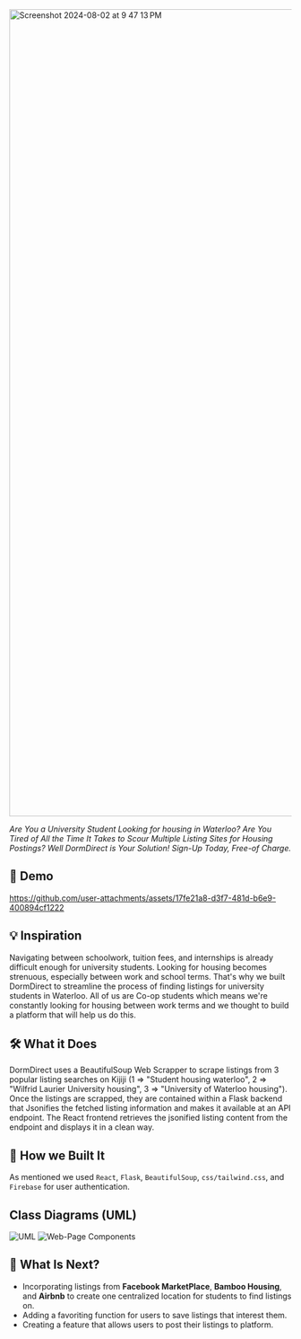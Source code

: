 <img width="1438" alt="Screenshot 2024-08-02 at 9 47 13 PM" src="https://github.com/user-attachments/assets/bc1f1bda-feaf-42a3-8b9c-c1896ff20e61">


_Are You a University Student Looking for housing in Waterloo? Are You Tired of All the Time It Takes to Scour Multiple Listing Sites for Housing Postings? Well DormDirect is Your Solution! Sign-Up Today, Free-of Charge._

## 🎥 Demo
https://github.com/user-attachments/assets/17fe21a8-d3f7-481d-b6e9-400894cf1222

## 💡 Inspiration
Navigating between schoolwork, tuition fees, and internships is already difficult enough for university students. Looking for housing becomes strenuous, especially between work and school terms. That's why we built DormDirect to streamline the process of finding listings for university students in Waterloo. All of us are Co-op students which means we're constantly looking for housing between work terms and we thought to build a platform that will help us do this. 

## 🛠️ What it Does
DormDirect uses a BeautifulSoup Web Scrapper to scrape listings from 3 popular listing searches on Kijiji (1 => "Student housing waterloo", 2 => "Wilfrid Laurier University housing", 3 => "University of Waterloo housing"). Once the listings are scrapped, they are contained within a Flask backend that Jsonifies the fetched listing information and makes it available at an API endpoint. The React frontend  retrieves the jsonified listing content from the endpoint and displays it in a clean way.      
## 🧰 How we Built It
As mentioned we used ```React```, ```Flask```, ```BeautifulSoup```, ```css/tailwind.css```, and ```Firebase``` for user authentication.

## Class Diagrams (UML)
![UML](https://github.com/user-attachments/assets/dba7c078-6df8-41cf-b15c-1792a5889ad8)
![Web-Page Components](https://github.com/user-attachments/assets/8c676646-d2f3-4ab7-a5f7-85f2e4103fb7)

## 🔮 What Is Next?
- Incorporating listings from **Facebook MarketPlace**, **Bamboo Housing**, and **Airbnb** to create one centralized location for students to find listings on.
- Adding a favoriting function for users to save listings that interest them.
- Creating a feature that allows users to post their listings to platform.
